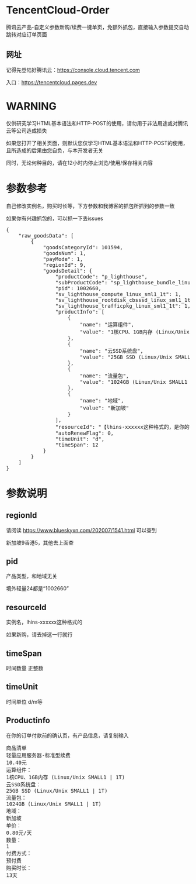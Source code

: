 # TencentCloud-Order

腾讯云产品-自定义参数新购/续费一键单页，免额外抓包，直接输入参数提交自动跳转对应订单页面

## 网址
记得先登陆好腾讯云：https://console.cloud.tencent.com

入口：https://tencentcloud.pages.dev

# WARNING

仅供研究学习HTML基本语法和HTTP-POST的使用，请勿用于非法用途或对腾讯云等公司造成损失

如果您打开了相关页面，则默认您仅学习HTML基本语法和HTTP-POST的使用，且所造成的后果由您自负，与本开发者无关

同时，无论何种目的，请在12小时内停止浏览/使用/保存相关内容


# 参数参考

自己修改实例名，购买时长等，下方参数和我博客的抓包所抓到的参数一致

如果你有兴趣抓包的，可以抓一下丢issues

<pre>
{
    "raw_goodsData": [
        {
            "goodsCategoryId": 101594,
            "goodsNum": 1,
            "payMode": 1,
            "regionId": 9,
            "goodsDetail": {
                "productCode": "p_lighthouse",
                "subProductCode": "sp_lighthouse_bundle_linux_sml1_1t",
                "pid": 1002660,
                "sv_lighthouse_compute_linux_sml1_1t": 1,
                "sv_lighthouse_rootdisk_cbsssd_linux_sml1_1t": 1,
                "sv_lighthouse_trafficpkg_linux_sml1_1t": 1,
                "productInfo": [
                    {
                        "name": "运算组件",
                        "value": "1核CPU、1GB内存 (Linux/Unix SMALL1 | 1T)"
                    },
                    {
                        "name": "云SSD系统盘",
                        "value": "25GB SSD (Linux/Unix SMALL1 | 1T)"
                    },
                    {
                        "name": "流量包",
                        "value": "1024GB (Linux/Unix SMALL1 | 1T)"
                    },
                    {
                        "name": "地域",
                        "value": "新加坡"
                    }
                ],
                "resourceId": "【lhins-xxxxxx这种格式的，是你的实例名，请修改，新购请移除此行】",
                "autoRenewFlag": 0,
                "timeUnit": "d",
                "timeSpan": 12
            }
        }
    ]
}
</pre>

# 参数说明

## regionId 

请阅读 https://www.blueskyxn.com/202007/1541.html 可以查到

新加坡9香港5，其他去上面查

## pid

产品类型，和地域无关

境外轻量24都是“1002660”

## resourceId

实例名，lhins-xxxxxx这种格式的

如果新购，请去掉这一行就行

## timeSpan
时间数量 正整数

## timeUnit
时间单位 d/m等


## Productinfo 

在你的订单付款前的确认页，有产品信息，请复制输入

<pre>
商品清单
轻量应用服务器-标准型续费
10.40元
运算组件：
1核CPU、1GB内存 (Linux/Unix SMALL1 | 1T)
云SSD系统盘：
25GB SSD (Linux/Unix SMALL1 | 1T)
流量包：
1024GB (Linux/Unix SMALL1 | 1T)
地域：
新加坡
单价：
0.80元/天
数量：
1
付费方式：
预付费
购买时长：
13天
</pre>
